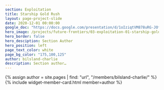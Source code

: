 ```yaml
---
section: Exploitation
title: Starship Gold Rush
layout: page-project-slide
date: 2020-12-01 00:00:00
google_doc: "https://docs.google.com/presentation/d/1oIziqtVM878uRG-JOfrQNvGFsQWKP_S_W8cLkhQlXvA/edit#slide=id.g8cac20a276_4_76"
hero_image: /projects/future-frontiers/03-exploitation-01-starship-gold-rush-03.png
hero_border: false
hero_desciption: Section Author
hero_position: left
page_text_color: white
page_bg_color: "175,100,125"
author: bilsland-charlie
description: Section author…
---
```

{% assign author = site.pages | find: "url", "/members/bilsland-charlie/" %}
{% include widget-member-card.html member=author %}
